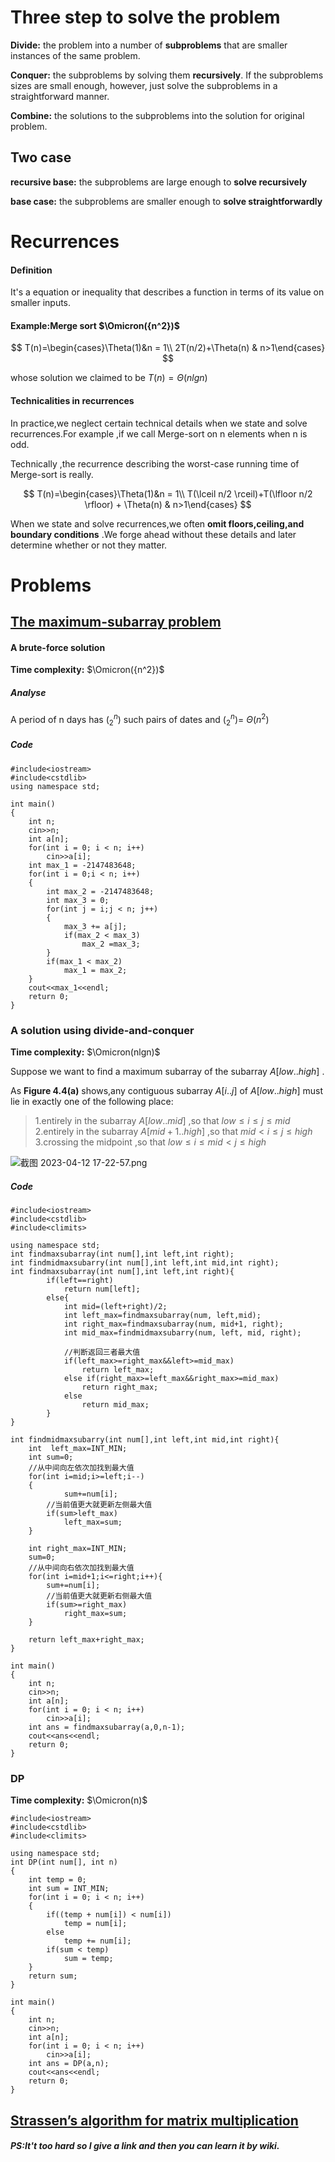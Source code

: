 # Three step to solve the problem

**Divide:** the problem into a number of **subproblems** that are smaller instances of the same problem.

**Conquer:** the subproblems by solving them **recursively**. If the subproblems sizes are small enough, however, just solve the subproblems in a straightforward manner.

**Combine:** the solutions to the subproblems into the solution for original problem.

## Two case
**recursive base:** the subproblems are large enough to **solve recursively**

**base case:** the subproblems are smaller enough to **solve straightforwardly**

# Recurrences
#### Definition
It's a equation or inequality that describes a function in terms of its value on smaller inputs.
#### Example:Merge sort $\Omicron({n^2})$

$$
T(n)=\begin{cases}\Theta(1)&n = 1\\
2T(n/2)+\Theta(n) & n>1\end{cases}
$$

whose solution we claimed to be $T(n)=\Theta(nlgn)$
#### Technicalities in recurrences
In practice,we neglect certain technical details when we state and solve recurrences.For example ,if we call Merge-sort on n elements when n is odd.

Technically ,the recurrence describing the worst-case running time of Merge-sort is really.

$$
T(n)=\begin{cases}\Theta(1)&n = 1\\
T(\lceil n/2 \rceil)+T(\lfloor n/2 \rfloor) + \Theta(n) & n>1\end{cases}
$$

When we state and solve recurrences,we often **omit floors,ceiling,and boundary conditions** .We forge ahead without these details and later determine whether or not they matter.

# Problems
## [The maximum-subarray problem](https://www.acwing.com/problem/content/50/)
#### A brute-force solution 

**Time complexity:** $\Omicron({n^2})$

##### Analyse

A period of n days has $\big( _{2} ^{n} \big)$ such pairs of dates and $\big( _{2} ^{n} \big)$= $\Theta({n^2})$

##### Code
```
#include<iostream>
#include<cstdlib>
using namespace std;

int main()
{
	int n;
	cin>>n;
	int a[n];
	for(int i = 0; i < n; i++)
		cin>>a[i];
	int max_1 = -2147483648;
	for(int i = 0;i < n; i++)
	{
		int max_2 = -2147483648;
		int max_3 = 0;
		for(int j = i;j < n; j++)
		{	
			max_3 += a[j];
			if(max_2 < max_3)
				max_2 =max_3;
		}
		if(max_1 < max_2)
			max_1 = max_2;
	}
	cout<<max_1<<endl;
	return 0;
}
```

### A solution using divide-and-conquer

**Time complexity:** $\Omicron(nlgn)$

Suppose we want to find a maximum subarray of the subarray $A[low..high]$ .

As **Figure 4.4(a)** shows,any contiguous subarray $A[i..j]$ of $A[low..high]$ must lie in exactly one of the following place:
>1.entirely in the subarray $A[low..mid]$ ,so that $low \le i \le j \le mid$  
>2.entirely in the subarray $A[mid+1..high]$ ,so that $mid < i \le j \le high$  
>3.crossing the midpoint ,so that $low \le i \le mid < j \le high$

![截图 2023-04-12 17-22-57.png](https://s2.loli.net/2023/04/12/2uDEMPLYpr4otcB.png)


##### Code 
```
#include<iostream>
#include<cstdlib>
#include<climits>

using namespace std;
int findmaxsubarray(int num[],int left,int right);
int findmidmaxsubarry(int num[],int left,int mid,int right); 
int findmaxsubarray(int num[],int left,int right){
        if(left==right)
            return num[left];
        else{
            int mid=(left+right)/2;
            int left_max=findmaxsubarray(num, left,mid);
            int right_max=findmaxsubarray(num, mid+1, right);
            int mid_max=findmidmaxsubarry(num, left, mid, right);
            
            //判断返回三者最大值
            if(left_max>=right_max&&left>=mid_max)
                return left_max;
            else if(right_max>=left_max&&right_max>=mid_max)
                return right_max;
            else
                return mid_max;
        }
}
 
int findmidmaxsubarry(int num[],int left,int mid,int right){
    int  left_max=INT_MIN;
    int sum=0;
    //从中间向左依次加找到最大值
    for(int i=mid;i>=left;i--)
    {
            sum+=num[i];
        //当前值更大就更新左侧最大值
        if(sum>left_max)
            left_max=sum;
    }
    
    int right_max=INT_MIN;
    sum=0;
    //从中间向右依次加找到最大值
    for(int i=mid+1;i<=right;i++){
        sum+=num[i];
        //当前值更大就更新右侧最大值
        if(sum>=right_max)
            right_max=sum;
    }
    
    return left_max+right_max;
} 

int main()
{
	int n;
	cin>>n;
	int a[n];
	for(int i = 0; i < n; i++)
		cin>>a[i];
	int ans = findmaxsubarray(a,0,n-1);
	cout<<ans<<endl;
	return 0;
}

```

### DP  

**Time complexity:** $\Omicron(n)$

```
#include<iostream>
#include<cstdlib>
#include<climits>

using namespace std;
int DP(int num[], int n)
{
	int temp = 0;
	int sum = INT_MIN;
	for(int i = 0; i < n; i++)
	{
		if((temp + num[i]) < num[i])
			temp = num[i];
		else 
			temp += num[i];
		if(sum < temp)
			sum = temp;
	}
	return sum;
}

int main()
{
	int n;
	cin>>n;
	int a[n];
	for(int i = 0; i < n; i++)
		cin>>a[i];
	int ans = DP(a,n);
	cout<<ans<<endl;
	return 0;
}

```

## [Strassen’s algorithm for matrix multiplication](https://en.wikipedia.org/wiki/Strassen_algorithm#:~:text=In%20linear%20algebra%2C%20the%20Strassen,often%20better%20for%20smaller%20matrices.)

##### **PS**:It't too hard so I give a link and then you can learn it by wiki.
